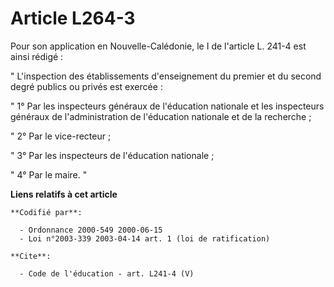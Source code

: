 # Article L264-3

Pour son application en Nouvelle-Calédonie, le I de l'article L. 241-4 est ainsi rédigé : 

" L'inspection des établissements d'enseignement du premier et du second degré publics ou privés est exercée : 

" 1° Par les inspecteurs généraux de l'éducation nationale et les inspecteurs généraux de l'administration de l'éducation
nationale et de la recherche ; 

" 2° Par le vice-recteur ; 

" 3° Par les inspecteurs de l'éducation nationale ; 

" 4° Par le maire. "

**Liens relatifs à cet article**

	**Codifié par**:

	  - Ordonnance 2000-549 2000-06-15
	  - Loi n°2003-339 2003-04-14 art. 1 (loi de ratification)

	**Cite**:

	  - Code de l'éducation - art. L241-4 (V)
